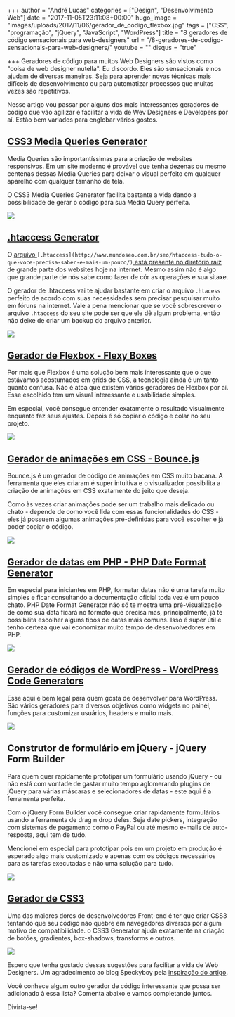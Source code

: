 +++
author = "André Lucas"
categories = ["Design", "Desenvolvimento Web"]
date = "2017-11-05T23:11:08+00:00"
hugo_image = "images/uploads/2017/11/06/gerador_de_codigo_flexbox.jpg"
tags = ["CSS", "programação", "jQuery", "JavaScript", "WordPress"]
title = "8 geradores de código sensacionais para web-designers"
url = "/8-geradores-de-codigo-sensacionais-para-web-designers/"
youtube = ""
disqus = "true"

+++
Geradores de código para muitos Web Designers são vistos como "coisa de web designer nutella". Eu discordo. Eles são sensacionais e nos ajudam de diversas maneiras. Seja para aprender novas técnicas mais difíceis de desenvolvimento ou para automatizar processos que muitas vezes são repetitivos.

Nesse artigo vou passar por alguns dos mais interessantes geradores de código que vão agilizar e facilitar a vida de Wev Designers e Developers por aí. Estão bem variados para englobar vários gostos.

## [CSS3 Media Queries Generator](http://giona.net/tools/css3-mediaquery-generator/)

Media Queries são importantíssimas para a criação de websites responsivos. Em um site moderno é provável que tenha dezenas ou mesmo centenas dessas Media Queries para deixar o visual perfeito em qualquer aparelho com qualquer tamanho de tela.

O CSS3 Media Queries Generator facilita bastante a vida dando a possibilidade de gerar o código para sua Media Query perfeita.

[![](images/uploads/2017/11/06/gerador_de_codigo_media_queries.jpg)](http://giona.net/tools/css3-mediaquery-generator/)

## [.htaccess Generator](https://www.htaccessredirect.net/)

O [arquivo ](http://www.mundoseo.com.br/seo/htaccess-tudo-o-que-voce-precisa-saber-e-mais-um-pouco/)`[.htaccess](http://www.mundoseo.com.br/seo/htaccess-tudo-o-que-voce-precisa-saber-e-mais-um-pouco/)`[ está presente no diretório raiz](http://www.mundoseo.com.br/seo/htaccess-tudo-o-que-voce-precisa-saber-e-mais-um-pouco/) de grande parte dos websites hoje na internet. Mesmo assim não é algo que grande parte de nós sabe como fazer de cór as operações e sua sitaxe.

O gerador de .htaccess vai te ajudar bastante em criar o arquivo `.htacess` perfeito de acordo com suas necessidades sem precisar pesquisar muito em fóruns na internet. Vale a pena mencionar que se você sobrescrever o arquivo `.htaccess` do seu site pode ser que ele dê algum problema, então não deixe de criar um backup do arquivo anterior.

[![](images/uploads/2017/11/06/gerador_de_codigo_htaccess.jpg)](https://www.htaccessredirect.net/)

## [Gerador de Flexbox - Flexy Boxes](http://the-echoplex.net/flexyboxes/)

Por mais que Flexbox é uma solução bem mais interessante que o que estávamos acostumados em grids de CSS, a tecnologia ainda é um tanto quanto confusa. Não é atoa que existem vários geradores de Flexbox por aí. Esse escolhido tem um visual interessante e usabilidade simples.

Em especial, você consegue entender exatamente o resultado visualmente enquanto faz seus ajustes. Depois é só copiar o código e colar no seu projeto.

[![](images/uploads/2017/11/06/gerador_de_codigo_flexbox.jpg)](http://the-echoplex.net/flexyboxes/)

## [Gerador de animações em CSS - Bounce.js](http://bouncejs.com/)

Bounce.js é um gerador de código de animações em CSS muito bacana. A ferramenta que eles criaram é super intuitiva e o visualizador possibilita a criação de animações em CSS exatamente do jeito que deseja.

Como às vezes criar animações pode ser um trabalho mais delicado ou chato - depende de como você lida com essas funcionalidades do CSS - eles já possuem algumas animações pré-definidas para você escolher e já poder copiar o código.

[![](images/uploads/2017/11/06/gerador_de_codigo_animacoes_css.jpg)](http://bouncejs.com/)

## [Gerador de datas em PHP - PHP Date Format Generator](http://www.mraffaele.com/labs/php-date-format-generator/)

Em especial para iniciantes em PHP, formatar datas não é uma tarefa muito simples e ficar consultando a documentação oficial toda vez é um pouco chato. PHP Date Format Generator não só te mostra uma pré-visualização de como sua data ficará no formato que precisa mas, principalmente, já te possibilita escolher alguns tipos de datas mais comuns. Isso é super útil e tenho certeza que vai economizar muito tempo de desenvolvedores em PHP.

[![](images/uploads/2017/11/06/gerador_de_codigo_gerador_de_data_php.jpg)](http://www.mraffaele.com/labs/php-date-format-generator/)

## [Gerador de códigos de WordPress - WordPress Code Generators](https://www.nimbusthemes.com/wordpress-code-generators/)

Esse aqui é bem legal para quem gosta de desenvolver para WordPress. São vários geradores para diversos objetivos como widgets no painél, funções para customizar usuários, headers e muito mais.

[![](images/uploads/2017/11/06/gerador_de_codigo_wordpress.jpg)](https://www.nimbusthemes.com/wordpress-code-generators/)

## Construtor de formulário em jQuery - jQuery Form Builder

Para quem quer rapidamente prototipar um formulário usando jQuery - ou não está com vontade de gastar muito tempo aglomerando plugins de jQuery para várias máscaras e selecionadores de datas - este aqui é a ferramenta perfeita.

Com o jQuery Form Builder você consegue criar rapidamente formulários usando a ferramenta de drag n drop deles. Seja date pickers, integração com sistemas de pagamento como o PayPal ou até mesmo e-mails de auto-resposta, aqui tem de tudo.

Mencionei em especial para prototipar pois em um projeto em produção é esperado algo mais customizado e apenas com os códigos necessários para as tarefas executadas e não uma solução para tudo.

[![](images/uploads/2017/11/06/gerador_de_codigo_formularios_jquery.jpg)](https://www.jqueryform.com/builder.php)

## [Gerador de CSS3](https://css3gen.com/)

Uma das maiores dores de desenvolvedores Front-end é ter que criar CSS3 tentando que seu código não quebre em navegadores diversos por algum motivo de compatibilidade. o CSS3 Generator ajuda exatamente na criação de botões, gradientes, box-shadows, transforms e outros.

[![](images/uploads/2017/11/06/gerador_de_codigo_css3.jpg)](https://css3gen.com/)

Espero que tenha gostado dessas sugestões para facilitar a vida de Web Designers. Um agradecimento ao blog Speckyboy pela [inspiração do artigo](https://speckyboy.com/code-generators-web-designers/).

Você conhece algum outro gerador de código interessante que possa ser adicionado à essa lista? Comenta abaixo e vamos completando juntos.

Divirta-se!
